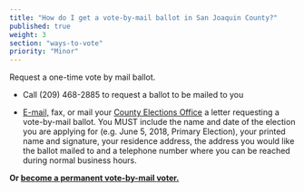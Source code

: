 ```yaml
---
title: "How do I get a vote-by-mail ballot in San Joaquin County?"
published: true
weight: 3
section: "ways-to-vote"
priority: "Minor"
---
```


Request a one-time vote by mail ballot.  

- Call (209) 468-2885 to request a ballot to be mailed to you  

- [E-mail,](mailto:vbm@sjgov.org) fax, or mail your [County Elections Office](#section-election-office-contact) a letter requesting a vote-by-mail ballot. You MUST include the name and date of the election you are applying for (e.g. June 5, 2018, Primary Election), your printed name and signature, your residence address, the address you would like the ballot mailed to and a telephone number where you can be reached during normal business hours.  

**Or [become a permanent vote-by-mail voter.](http://www.sjcrov.org/docs/PAV_appl.pdf)**   
